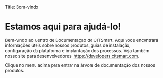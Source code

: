 Title: Bom-vindo

# Estamos aqui para ajudá-lo!

Bem-vindo ao Centro de Documentação do CITSmart. Aqui você encontrará informações úteis sobre nossos produtos, guias de instalação, configuração da plataforma e implantação dos processos. Veja também nosso site para desenvolvedores: https://developers.citsmart.com.

Clique no menu acima para entrar na árvore de documentação dos nossos produtos.